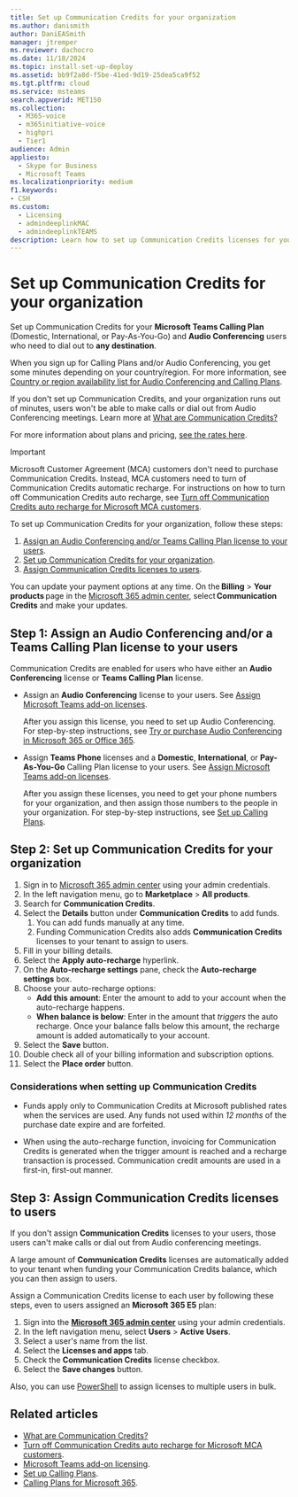 ```yaml
---
title: Set up Communication Credits for your organization
ms.author: danismith
author: DaniEASmith
manager: jtremper
ms.reviewer: dachocro
ms.date: 11/18/2024
ms.topic: install-set-up-deploy
ms.assetid: bb9f2a8d-f5be-41ed-9d19-25dea5ca9f52
ms.tgt.pltfrm: cloud
ms.service: msteams
search.appverid: MET150
ms.collection: 
  - M365-voice
  - m365initiative-voice
  - highpri
  - Tier1
audience: Admin
appliesto: 
  - Skype for Business
  - Microsoft Teams
ms.localizationpriority: medium
f1.keywords:
- CSH
ms.custom: 
  - Licensing
  - admindeeplinkMAC
  - admindeeplinkTEAMS
description: Learn how to set up Communication Credits licenses for your users and organization.
---
```


# Set up Communication Credits for your organization

Set up Communication Credits for your **Microsoft Teams Calling Plan** (Domestic, International, or Pay-As-You-Go) and **Audio Conferencing** users who need to dial out to **any destination**.

When you sign up for Calling Plans and/or Audio Conferencing, you get some minutes depending on your country/region. For more information, see [Country or region availability list for Audio Conferencing and Calling Plans](./country-and-region-availability-for-audio-conferencing-and-calling-plans/country-and-region-availability-for-audio-conferencing-and-calling-plans.md#select-your-country-or-region-to-see-whats-available-for-your-organization).

If you don't set up Communication Credits, and your organization runs out of minutes, users won't be able to make calls or dial out from Audio Conferencing meetings. Learn more at [What are Communication Credits?](what-are-communications-credits.md)
  
For more information about plans and pricing, [see the rates here](https://go.microsoft.com/fwlink/p/?LinkId=799523).

> [!IMPORTANT]
> Microsoft Customer Agreement (MCA) customers don't need to purchase Communication Credits. Instead, MCA customers need to turn of Communication Credits automatic recharge. For instructions on how to turn off Communication Credits auto recharge, see [Turn off Communication Credits auto recharge for Microsoft MCA customers](turn-off-communication-credits-auto-recharge-mca-customers.md).

To set up Communication Credits for your organization, follow these steps:

1. [Assign an Audio Conferencing and/or Teams Calling Plan license to your users](#step-1-assign-an-audio-conferencing-andor-a-teams-calling-plan-license-to-your-users).
2. [Set up Communication Credits for your organization](#step-2-set-up-communication-credits-for-your-organization).
3. [Assign Communication Credits licenses to users](#step-3-assign-communication-credits-licenses-to-users).

You can update your payment options at any time. On the **Billing** > **Your products** page in the [Microsoft 365 admin center](https://go.microsoft.com/fwlink/p/?linkid=2024339), select **Communication Credits** and make your updates.

## Step 1: Assign an Audio Conferencing and/or a Teams Calling Plan license to your users
  
Communication Credits are enabled for users who have either an **Audio Conferencing** license or **Teams Calling Plan** license.
  
- Assign an **Audio Conferencing** license to your users. See [Assign Microsoft Teams add-on licenses](./teams-add-on-licensing/microsoft-teams-add-on-licensing.md).

  After you assign this license, you need to set up Audio Conferencing. For step-by-step instructions, see [Try or purchase Audio Conferencing in Microsoft 365 or Office 365](try-or-purchase-audio-conferencing-in-office-365-for-teams.md).

- Assign **Teams Phone** licenses and a **Domestic**, **International**, or **Pay-As-You-Go** Calling Plan license to your users. See [Assign Microsoft Teams add-on licenses](./teams-add-on-licensing/microsoft-teams-add-on-licensing.md).
  
  After you assign these licenses, you need to get your phone numbers for your organization, and then assign those numbers to the people in your organization. For step-by-step instructions, see [Set up Calling Plans](set-up-calling-plans.md).
  
## Step 2: Set up Communication Credits for your organization

1. Sign in to [Microsoft 365 admin center](https://go.microsoft.com/fwlink/p/?linkid=2024339) using your admin credentials.
1. In the left navigation menu, go to **Marketplace** > **All products**.
1. Search for **Communication Credits**.
1. Select the **Details** button under **Communication Credits** to add funds.
    1. You can add funds manually at any time.
    1. Funding Communication Credits also adds **Communication Credits** licenses to your tenant to assign to users.
1. Fill in your billing details.
1. Select the **Apply auto-recharge** hyperlink.
1. On the **Auto-recharge settings** pane, check the **Auto-recharge settings** box.
1. Choose your auto-recharge options:
   - **Add this amount**: Enter the amount to add to your account when the auto-recharge happens.
   - **When balance is below**: Enter in the amount that *triggers* the auto recharge. Once your balance falls below this amount, the recharge amount is added automatically to your account.
1. Select the **Save** button.
1. Double check all of your billing information and subscription options.
1. Select the **Place order** button.

### Considerations when setting up Communication Credits

- Funds apply only to Communication Credits at Microsoft published rates when the services are used. Any funds not used within *12 months* of the purchase date expire and are forfeited.

- When using the auto-recharge function, invoicing for Communication Credits is generated when the trigger amount is reached and a recharge transaction is processed. Communication credit amounts are used in a first-in, first-out manner.

## Step 3: Assign Communication Credits licenses to users

If you don't assign **Communication Credits** licenses to your users, those users can't make calls or dial out from Audio conferencing meetings.

A large amount of **Communication Credits** licenses are automatically added to your tenant when funding your Communication Credits balance, which you can then assign to users.

Assign a Communication Credits license to each user by following these steps, even to users assigned an **Microsoft 365 E5** plan:

1. Sign into the [**Microsoft 365 admin center**](https://go.microsoft.com/fwlink/p/?linkid=2024339) using your admin credentials.
1. In the left navigation menu, select **Users** > **Active Users**.
1. Select a user's name from the list.
1. Select the **Licenses and apps** tab.
1. Check the **Communication Credits** license checkbox.
1. Select the **Save changes** button.

Also, you can use [PowerShell](/powershell/module/teams/) to assign licenses to multiple users in bulk.

## Related articles

- [What are Communication Credits?](what-are-communications-credits.md)
- [Turn off Communication Credits auto recharge for Microsoft MCA customers](turn-off-communication-credits-auto-recharge-mca-customers.md).
- [Microsoft Teams add-on licensing](./teams-add-on-licensing/microsoft-teams-add-on-licensing.md).
- [Set up Calling Plans](set-up-calling-plans.md).
- [Calling Plans for Microsoft 365](calling-plans-for-office-365.md).
